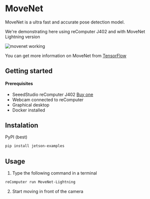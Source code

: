 # MoveNet

MoveNet is a ultra fast and accurate pose detection model.

We're demonstrating here using reComputer J402 and with MoveNet Lightning version

![movenet working](images/dance_movenet.gif)

You can get more information on MoveNet from [TensorFlow](https://www.tensorflow.org/hub/tutorials/movenet)

## Getting started
#### Prerequisites
* SeeedStudio reComputer J402 [Buy one](https://www.seeedstudio.com/reComputer-J4012-p-5586.html)
* Webcam connected to reComputer
* Graphical desktop
* Docker installed

## Instalation
PyPI (best)

```bash
pip install jetson-examples
```

## Usage
1. Type the following command in a terminal
```bash
reComputer run MoveNet-Lightning
```
2. Start moving in front of the camera
